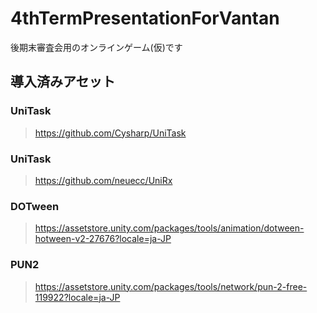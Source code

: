 # 4thTermPresentationForVantan

後期末審査会用のオンラインゲーム(仮)です

## 導入済みアセット

### UniTask
> https://github.com/Cysharp/UniTask

### UniTask
> https://github.com/neuecc/UniRx

### DOTween
> https://assetstore.unity.com/packages/tools/animation/dotween-hotween-v2-27676?locale=ja-JP

### PUN2
> https://assetstore.unity.com/packages/tools/network/pun-2-free-119922?locale=ja-JP
